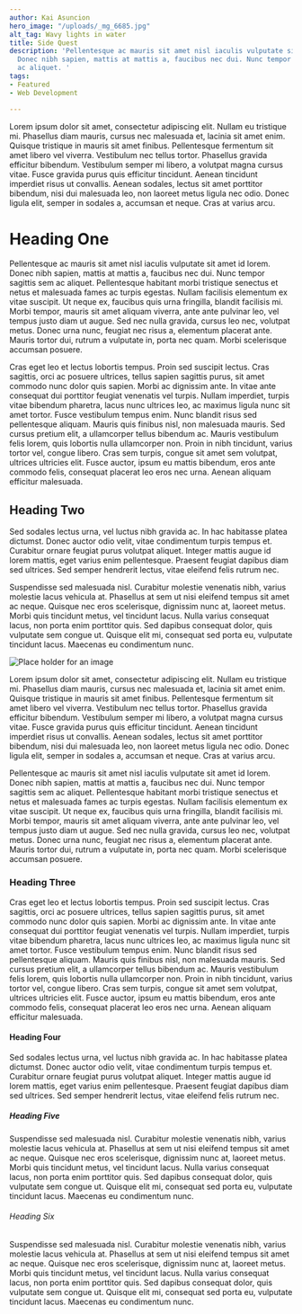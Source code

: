 ```yaml
---
author: Kai Asuncion
hero_image: "/uploads/_mg_6685.jpg"
alt_tag: Wavy lights in water
title: Side Quest
description: 'Pellentesque ac mauris sit amet nisl iaculis vulputate sit amet id lorem.
  Donec nibh sapien, mattis at mattis a, faucibus nec dui. Nunc tempor sagittis sem
  ac aliquet. '
tags:
- Featured
- Web Development

---
```

Lorem ipsum dolor sit amet, consectetur adipiscing elit. Nullam eu tristique mi. Phasellus diam mauris, cursus nec malesuada et, lacinia sit amet enim. Quisque tristique in mauris sit amet finibus. Pellentesque fermentum sit amet libero vel viverra. Vestibulum nec tellus tortor. Phasellus gravida efficitur bibendum. Vestibulum semper mi libero, a volutpat magna cursus vitae. Fusce gravida purus quis efficitur tincidunt. Aenean tincidunt imperdiet risus ut convallis. Aenean sodales, lectus sit amet porttitor bibendum, nisi dui malesuada leo, non laoreet metus ligula nec odio. Donec ligula elit, semper in sodales a, accumsan et neque. Cras at varius arcu.

# Heading One

Pellentesque ac mauris sit amet nisl iaculis vulputate sit amet id lorem. Donec nibh sapien, mattis at mattis a, faucibus nec dui. Nunc tempor sagittis sem ac aliquet. Pellentesque habitant morbi tristique senectus et netus et malesuada fames ac turpis egestas. Nullam facilisis elementum ex vitae suscipit. Ut neque ex, faucibus quis urna fringilla, blandit facilisis mi. Morbi tempor, mauris sit amet aliquam viverra, ante ante pulvinar leo, vel tempus justo diam ut augue. Sed nec nulla gravida, cursus leo nec, volutpat metus. Donec urna nunc, feugiat nec risus a, elementum placerat ante. Mauris tortor dui, rutrum a vulputate in, porta nec quam. Morbi scelerisque accumsan posuere.

Cras eget leo et lectus lobortis tempus. Proin sed suscipit lectus. Cras sagittis, orci ac posuere ultrices, tellus sapien sagittis purus, sit amet commodo nunc dolor quis sapien. Morbi ac dignissim ante. In vitae ante consequat dui porttitor feugiat venenatis vel turpis. Nullam imperdiet, turpis vitae bibendum pharetra, lacus nunc ultrices leo, ac maximus ligula nunc sit amet tortor. Fusce vestibulum tempus enim. Nunc blandit risus sed pellentesque aliquam. Mauris quis finibus nisl, non malesuada mauris. Sed cursus pretium elit, a ullamcorper tellus bibendum ac. Mauris vestibulum felis lorem, quis lobortis nulla ullamcorper non. Proin in nibh tincidunt, varius tortor vel, congue libero. Cras sem turpis, congue sit amet sem volutpat, ultrices ultricies elit. Fusce auctor, ipsum eu mattis bibendum, eros ante commodo felis, consequat placerat leo eros nec urna. Aenean aliquam efficitur malesuada.

## Heading Two

Sed sodales lectus urna, vel luctus nibh gravida ac. In hac habitasse platea dictumst. Donec auctor odio velit, vitae condimentum turpis tempus et. Curabitur ornare feugiat purus volutpat aliquet. Integer mattis augue id lorem mattis, eget varius enim pellentesque. Praesent feugiat dapibus diam sed ultrices. Sed semper hendrerit lectus, vitae eleifend felis rutrum nec.

Suspendisse sed malesuada nisl. Curabitur molestie venenatis nibh, varius molestie lacus vehicula at. Phasellus at sem ut nisi eleifend tempus sit amet ac neque. Quisque nec eros scelerisque, dignissim nunc at, laoreet metus. Morbi quis tincidunt metus, vel tincidunt lacus. Nulla varius consequat lacus, non porta enim porttitor quis. Sed dapibus consequat dolor, quis vulputate sem congue ut. Quisque elit mi, consequat sed porta eu, vulputate tincidunt lacus. Maecenas eu condimentum nunc.

![Place holder for an image](/uploads/place_holder_landscape.jpg "Image Place Holder")

Lorem ipsum dolor sit amet, consectetur adipiscing elit. Nullam eu tristique mi. Phasellus diam mauris, cursus nec malesuada et, lacinia sit amet enim. Quisque tristique in mauris sit amet finibus. Pellentesque fermentum sit amet libero vel viverra. Vestibulum nec tellus tortor. Phasellus gravida efficitur bibendum. Vestibulum semper mi libero, a volutpat magna cursus vitae. Fusce gravida purus quis efficitur tincidunt. Aenean tincidunt imperdiet risus ut convallis. Aenean sodales, lectus sit amet porttitor bibendum, nisi dui malesuada leo, non laoreet metus ligula nec odio. Donec ligula elit, semper in sodales a, accumsan et neque. Cras at varius arcu.

Pellentesque ac mauris sit amet nisl iaculis vulputate sit amet id lorem. Donec nibh sapien, mattis at mattis a, faucibus nec dui. Nunc tempor sagittis sem ac aliquet. Pellentesque habitant morbi tristique senectus et netus et malesuada fames ac turpis egestas. Nullam facilisis elementum ex vitae suscipit. Ut neque ex, faucibus quis urna fringilla, blandit facilisis mi. Morbi tempor, mauris sit amet aliquam viverra, ante ante pulvinar leo, vel tempus justo diam ut augue. Sed nec nulla gravida, cursus leo nec, volutpat metus. Donec urna nunc, feugiat nec risus a, elementum placerat ante. Mauris tortor dui, rutrum a vulputate in, porta nec quam. Morbi scelerisque accumsan posuere.

### Heading Three

Cras eget leo et lectus lobortis tempus. Proin sed suscipit lectus. Cras sagittis, orci ac posuere ultrices, tellus sapien sagittis purus, sit amet commodo nunc dolor quis sapien. Morbi ac dignissim ante. In vitae ante consequat dui porttitor feugiat venenatis vel turpis. Nullam imperdiet, turpis vitae bibendum pharetra, lacus nunc ultrices leo, ac maximus ligula nunc sit amet tortor. Fusce vestibulum tempus enim. Nunc blandit risus sed pellentesque aliquam. Mauris quis finibus nisl, non malesuada mauris. Sed cursus pretium elit, a ullamcorper tellus bibendum ac. Mauris vestibulum felis lorem, quis lobortis nulla ullamcorper non. Proin in nibh tincidunt, varius tortor vel, congue libero. Cras sem turpis, congue sit amet sem volutpat, ultrices ultricies elit. Fusce auctor, ipsum eu mattis bibendum, eros ante commodo felis, consequat placerat leo eros nec urna. Aenean aliquam efficitur malesuada.

#### Heading Four

Sed sodales lectus urna, vel luctus nibh gravida ac. In hac habitasse platea dictumst. Donec auctor odio velit, vitae condimentum turpis tempus et. Curabitur ornare feugiat purus volutpat aliquet. Integer mattis augue id lorem mattis, eget varius enim pellentesque. Praesent feugiat dapibus diam sed ultrices. Sed semper hendrerit lectus, vitae eleifend felis rutrum nec.

##### Heading Five

Suspendisse sed malesuada nisl. Curabitur molestie venenatis nibh, varius molestie lacus vehicula at. Phasellus at sem ut nisi eleifend tempus sit amet ac neque. Quisque nec eros scelerisque, dignissim nunc at, laoreet metus. Morbi quis tincidunt metus, vel tincidunt lacus. Nulla varius consequat lacus, non porta enim porttitor quis. Sed dapibus consequat dolor, quis vulputate sem congue ut. Quisque elit mi, consequat sed porta eu, vulputate tincidunt lacus. Maecenas eu condimentum nunc.

###### Heading Six

Suspendisse sed malesuada nisl. Curabitur molestie venenatis nibh, varius molestie lacus vehicula at. Phasellus at sem ut nisi eleifend tempus sit amet ac neque. Quisque nec eros scelerisque, dignissim nunc at, laoreet metus. Morbi quis tincidunt metus, vel tincidunt lacus. Nulla varius consequat lacus, non porta enim porttitor quis. Sed dapibus consequat dolor, quis vulputate sem congue ut. Quisque elit mi, consequat sed porta eu, vulputate tincidunt lacus. Maecenas eu condimentum nunc.